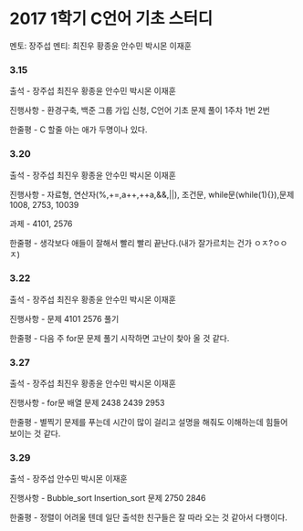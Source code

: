 # **2017 1학기 C언어 기초 스터디**
멘토: 장주섭
멘티: 최진우 황종윤 안수민 박시몬 이재훈
### 3.15
출석 - 장주섭 최진우 황종윤 안수민 박시몬 이재훈

진행사항 - 환경구축, 백준 그룹 가입 신청, C언어 기초 문제 풀이 1주차 1번 2번

한줄평 - C 할줄 아는 애가 두명이나 있다.

### 3.20
출석 - 장주섭 최진우 황종윤 안수민 박시몬 이재훈

진행사항 - 자료형, 연산자(%,+=,a++,++a,&&,||), 조건문, while문(while(1){}),문제 1008, 2753, 10039

과제 - 4101, 2576

한줄평 - 생각보다 애들이 잘해서 빨리 빨리 끝난다.(내가 잘가르치는 건가 ㅇㅈ?ㅇㅇㅈ)


### 3.22

출석 - 장주섭 최진우 황종윤 안수민 박시몬 이재훈

진행사항 - 문제 4101 2576 풀기

한줄평 - 다음 주 for문 문제 풀기 시작하면 고난이 찾아 올 것 같다.

### 3.27

출석 - 장주섭 최진우 황종윤 안수민 박시몬 이재훈

진행사항 - for문 배열 문제 2438 2439 2953

한줄평 - 별찍기 문제를 푸는데 시간이 많이 걸리고 설명을 해줘도 이해하는데 힘들어 보이는 것 같다.

### 3.29

출석 - 장주섭 안수민 박시몬 이재훈

진행사항 - Bubble_sort Insertion_sort 문제 2750 2846

한줄평 - 정렬이 어려울 텐데 일단 출석한 친구들은 잘 따라 오는 것 같아서 다행이다.
